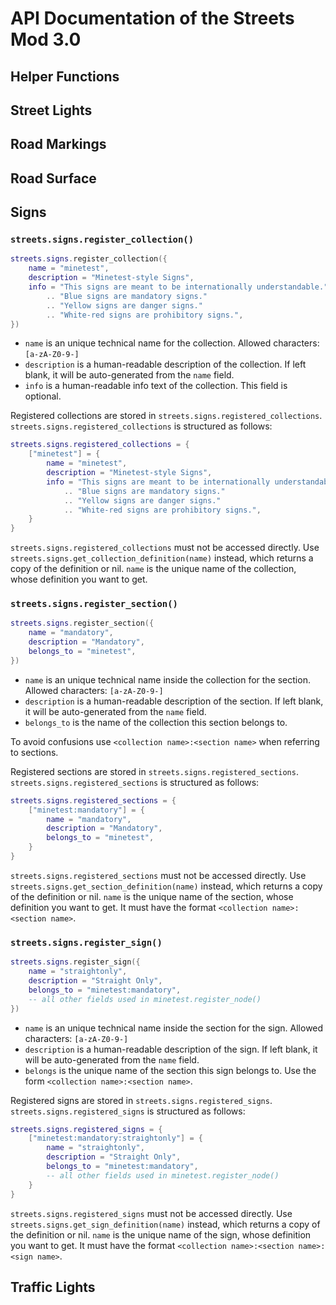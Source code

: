 # API Documentation of the Streets Mod 3.0

## Helper Functions

## Street Lights

## Road Markings

## Road Surface

## Signs

### `streets.signs.register_collection()`
```lua
streets.signs.register_collection({
    name = "minetest",
    description = "Minetest-style Signs",
    info = "This signs are meant to be internationally understandable."
        .. "Blue signs are mandatory signs."
        .. "Yellow signs are danger signs."
        .. "White-red signs are prohibitory signs.",
})
```

* `name` is an unique technical name for the collection. Allowed characters: `[a-zA-Z0-9-]`
* `description` is a human-readable description of the collection.
  If left blank, it will be auto-generated from the `name` field.
* `info` is a human-readable info text of the collection.
  This field is optional.

Registered collections are stored in `streets.signs.registered_collections`.
`streets.signs.registered_collections` is structured as follows:

```lua
streets.signs.registered_collections = {
    ["minetest"] = {
        name = "minetest",
        description = "Minetest-style Signs",
        info = "This signs are meant to be internationally understandable."
            .. "Blue signs are mandatory signs."
            .. "Yellow signs are danger signs."
            .. "White-red signs are prohibitory signs.",
    }
}
```

`streets.signs.registered_collections` must not be accessed directly.
Use `streets.signs.get_collection_definition(name)` instead,
which returns a copy of the definition or nil.
`name` is the unique name of the collection, whose definition you want to get.

### `streets.signs.register_section()`
```lua
streets.signs.register_section({
    name = "mandatory",
    description = "Mandatory",
    belongs_to = "minetest",
})
```

* `name` is an unique technical name inside the collection for the section. Allowed characters: `[a-zA-Z0-9-]`
* `description` is a human-readable description of the section.
  If left blank, it will be auto-generated from the `name` field.
* `belongs_to` is the name of the collection this section belongs to.

To avoid confusions use `<collection name>:<section name>` when referring to sections.

Registered sections are stored in `streets.signs.registered_sections`.
`streets.signs.registered_sections` is structured as follows:

```lua
streets.signs.registered_sections = {
    ["minetest:mandatory"] = {
        name = "mandatory",
        description = "Mandatory",
        belongs_to = "minetest",
    }
}
```

`streets.signs.registered_sections` must not be accessed directly.
Use `streets.signs.get_section_definition(name)` instead,
which returns a copy of the definition or nil.
`name` is the unique name of the section, whose definition you want to get.
It must have the format `<collection name>:<section name>`.

### `streets.signs.register_sign()`
```lua
streets.signs.register_sign({
    name = "straightonly",
    description = "Straight Only",
    belongs_to = "minetest:mandatory",
    -- all other fields used in minetest.register_node()
})
```

* `name` is an unique technical name inside the section for the sign. Allowed characters: `[a-zA-Z0-9-]`
* `description` is a human-readable description of the sign.
  If left blank, it will be auto-generated from the `name` field.
* `belongs` is the unique name of the section this sign belongs to.
  Use the form `<collection name>:<section name>`.

Registered signs are stored in `streets.signs.registered_signs`.
`streets.signs.registered_signs` is structured as follows:

```lua
streets.signs.registered_signs = {
    ["minetest:mandatory:straightonly"] = {
        name = "straightonly",
        description = "Straight Only",
        belongs_to = "minetest:mandatory",
        -- all other fields used in minetest.register_node()
    }
}
```

`streets.signs.registered_signs` must not be accessed directly.
Use `streets.signs.get_sign_definition(name)` instead,
which returns a copy of the definition or nil.
`name` is the unique name of the sign, whose definition you want to get.
It must have the format `<collection name>:<section name>:<sign name>`.

## Traffic Lights